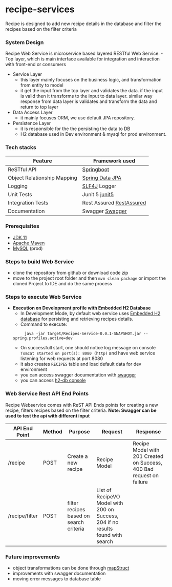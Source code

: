 # recipe-services
Recipe is designed to add new recipe details in the database and filter the recipes based on the filter criteria

### System Design
Recipe Web Service is microservice based layered RESTful Web Service. 
    - Top layer, which is main interface available for integration and interaction with front-end or consumers
- Service Layer
    - this layer mainly focuses on the business logic, and transformation from entity to model
    - it get the input from the top layer and validates the data. if the input is valid then it transforms to the input to data layer. similar way response from data layer is validates and transform the data and return to top layer
- Data Access Layer
    - it mainly focuses ORM, we use default JPA repository. 
- Persistence Layer
    - it is responsible for the the persisting the data to DB
    - H2 database used in Dev environment & mysql for prod environment.
   
### Tech stacks 
Feature | Framework used
------------ | -------------
ReSTful API | [Springboot](https://spring.io/projects/spring-boot)
Object Relationship Mapping | [Spring Data JPA](https://spring.io/projects/spring-data-jpa)
Logging | [SLF4J](http://www.slf4j.org/manual.html) Logger
Unit Tests | Junit 5 [junit5](https://junit.org/junit5/docs/current/user-guide/)
Integration Tests | Rest Assured [RestAssured](https://rest-assured.io/)
Documentation |  Swagger [Swagger](https://swagger.io/tools/swaggerhub/)

### Prerequisites
* [JDK 11](https://docs.oracle.com/en/java/javase/11/)
* [Apache Maven](https://maven.apache.org/)
* [MySQL](https://www.mysql.com/) (prod)

### Steps to build Web Service
* clone the repository from github or download code zip 
* move to the project root folder and then `mvn clean package` or import the cloned Project to IDE and do the same process

### Steps to execute Web Service
* **Execution on Development profile with Embedded H2 Database**
    - In Development Mode, by default web service uses [Embedded H2 database](https://spring.io/guides/gs/accessing-data-jpa/) for persisting and retrieving recipes details.
    - Command to execute:
   ```
        java -jar target/Recipes-Service-0.0.1-SNAPSHOT.jar --spring.profiles.active=dev
   ```
    - On successfull start, one should notice log message on console `Tomcat started on port(s): 8080 (http)` and have web service listening for web requests at port 8080
    - it also creates `RECIPES` table and load default data for dev environment
    - you can access swagger documentation with [swagger](http://localhost:8080/swagger-ui/index.html) 
    - you can access [h2-db console](http://localhost:8080/h2-console/)

### Web Service Rest API End Points
Recipe Webservice comes with ReST API Ends points for creating a new recipe, filters recipes based on the filter criteria.
**Note: Swagger can be used to test the api with different input**

API End Point | Method | Purpose | Request | Response
------------ | ------------- | ------------- | ------------ | -------------
/recipe | POST | Create a new recipe | Recipe Model | Recipe Model with 201 Created on Success, 400 Bad request on failure
/recipe/filter | POST | filter recipes based on search criteria | List of RecipeVO Model with 200 on Success, 204 if no results found with search

### Future improvements
- object transformations can be done through [mapStruct](https://mapstruct.org/)
- improvements with swagger documentation 
- moving error messages to database table
